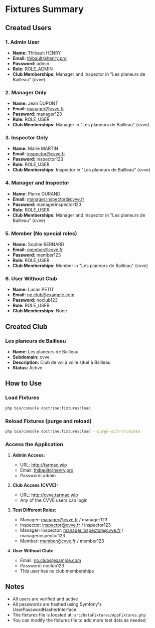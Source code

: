# Fixtures Summary

## Created Users

### 1. Admin User
- **Name:** Thibault HENRY
- **Email:** thibault@henry.pro
- **Password:** admin
- **Role:** ROLE_ADMIN
- **Club Memberships:** Manager and Inspector in "Les planeurs de Bailleau" (cvve)

### 2. Manager Only
- **Name:** Jean DUPONT
- **Email:** manager@cvve.fr
- **Password:** manager123
- **Role:** ROLE_USER
- **Club Memberships:** Manager in "Les planeurs de Bailleau" (cvve)

### 3. Inspector Only
- **Name:** Marie MARTIN
- **Email:** inspector@cvve.fr
- **Password:** inspector123
- **Role:** ROLE_USER
- **Club Memberships:** Inspector in "Les planeurs de Bailleau" (cvve)

### 4. Manager and Inspector
- **Name:** Pierre DURAND
- **Email:** manager.inspector@cvve.fr
- **Password:** managerinspector123
- **Role:** ROLE_USER
- **Club Memberships:** Manager and Inspector in "Les planeurs de Bailleau" (cvve)

### 5. Member (No special roles)
- **Name:** Sophie BERNARD
- **Email:** member@cvve.fr
- **Password:** member123
- **Role:** ROLE_USER
- **Club Memberships:** Member in "Les planeurs de Bailleau" (cvve)

### 6. User Without Club
- **Name:** Lucas PETIT
- **Email:** no.club@example.com
- **Password:** noclub123
- **Role:** ROLE_USER
- **Club Memberships:** None

## Created Club

### Les planeurs de Bailleau
- **Name:** Les planeurs de Bailleau
- **Subdomain:** cvve
- **Description:** Club de vol à voile situé à Bailleau
- **Status:** Active

## How to Use

### Load Fixtures
```bash
php bin/console doctrine:fixtures:load
```

### Reload Fixtures (purge and reload)
```bash
php bin/console doctrine:fixtures:load --purge-with-truncate
```

### Access the Application

1. **Admin Access:**
   - URL: http://tarmac.wip
   - Email: thibault@henry.pro
   - Password: admin

2. **Club Access (CVVE):**
   - URL: http://cvve.tarmac.wip
   - Any of the CVVE users can login

3. **Test Different Roles:**
   - Manager: manager@cvve.fr / manager123
   - Inspector: inspector@cvve.fr / inspector123
   - Manager+Inspector: manager.inspector@cvve.fr / managerinspector123
   - Member: member@cvve.fr / member123

4. **User Without Club:**
   - Email: no.club@example.com
   - Password: noclub123
   - This user has no club memberships

## Notes

- All users are verified and active
- All passwords are hashed using Symfony's UserPasswordHasherInterface
- The fixtures file is located at: `src/DataFixtures/AppFixtures.php`
- You can modify the fixtures file to add more test data as needed

